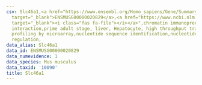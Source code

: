 ```yaml
---
csv: Slc46a1,<a href="https://www.ensembl.org/Homo_sapiens/Gene/Summary?db=core;g=ENSMUSG00000020829"
  target="_blank">ENSMUSG00000020829</a>,<a href="https://www.ncbi.nlm.nih.gov/pubmed/23834426"
  target="_blank"><i class="fas fa-file"></i></a>",chromatin immunoprecipitation assay,direct
  interaction,prime adult stage, liver, Hepatocyte, high throughput transcription
  profiling by microarray,nucleotide sequence identification,nucleotide sequence identification,transcriptional
  regulation,
data_alias: Slc46a1
data_id: ENSMUSG00000020829
data_numevidence: 1
data_species: Mus musculus
data_taxid: '10090'
title: Slc46a1
---
```

